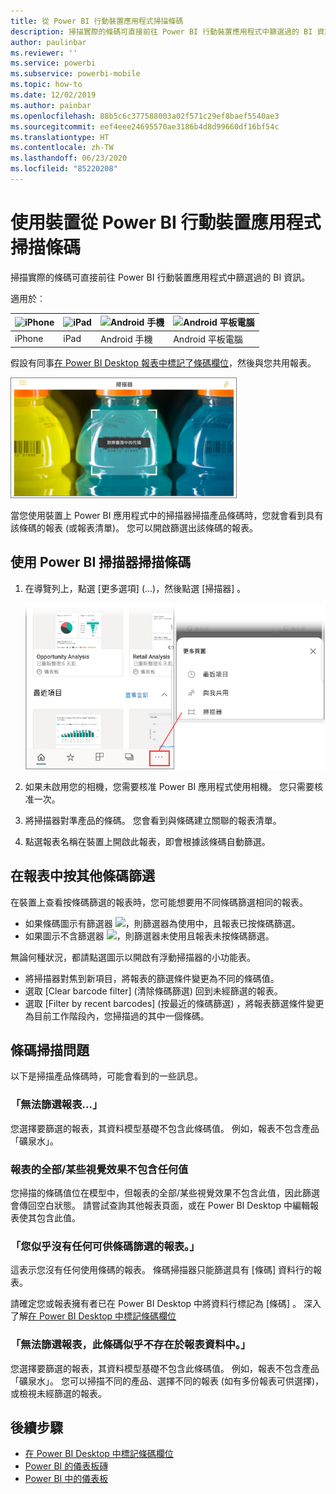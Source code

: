 ```yaml
---
title: 從 Power BI 行動裝置應用程式掃描條碼
description: 掃描實際的條碼可直接前往 Power BI 行動裝置應用程式中篩選過的 BI 資訊。
author: paulinbar
ms.reviewer: ''
ms.service: powerbi
ms.subservice: powerbi-mobile
ms.topic: how-to
ms.date: 12/02/2019
ms.author: painbar
ms.openlocfilehash: 88b5c6c377588003a02f571c29ef8baef5540ae3
ms.sourcegitcommit: eef4eee24695570ae3186b4d8d99660df16bf54c
ms.translationtype: HT
ms.contentlocale: zh-TW
ms.lasthandoff: 06/23/2020
ms.locfileid: "85220208"
---
```

# <a name="scan-a-barcode-with-your-device-from-the-power-bi-mobile-app"></a>使用裝置從 Power BI 行動裝置應用程式掃描條碼
掃描實際的條碼可直接前往 Power BI 行動裝置應用程式中篩選過的 BI 資訊。


適用於︰

| ![iPhone](./media/mobile-apps-qr-code/ios-logo-40-px.png) | ![iPad](./media/mobile-apps-qr-code/ios-logo-40-px.png) | ![Android 手機](././media/mobile-apps-qr-code/android-logo-40-px.png) | ![Android 平板電腦](././media/mobile-apps-qr-code/android-logo-40-px.png) |
|:--- |:--- |:--- |:--- |
|iPhone |iPad |Android 手機 |Android 平板電腦 |

假設有同事[在 Power BI Desktop 報表中標記了條碼欄位](../../transform-model/desktop-mobile-barcodes.md)，然後與您共用報表。 

![](media/mobile-apps-scan-barcode-iphone/power-bi-barcode-scanner.png)

當您使用裝置上 Power BI 應用程式中的掃描器掃描產品條碼時，您就會看到具有該條碼的報表 (或報表清單)。 您可以開啟篩選出該條碼的報表。

## <a name="scan-a-barcode-with-the-power-bi-scanner"></a>使用 Power BI 掃描器掃描條碼
1. 在導覽列上，點選 [更多選項]  (...)，然後點選 [掃描器]  。

    ![](media/mobile-apps-scan-barcode-iphone/power-bi-scanner.png)

2. 如果未啟用您的相機，您需要核准 Power BI 應用程式使用相機。 您只需要核准一次。 
4. 將掃描器對準產品的條碼。 您會看到與條碼建立關聯的報表清單。
5. 點選報表名稱在裝置上開啟此報表，即會根據該條碼自動篩選。

## <a name="filter-by-other-barcodes-while-in-a-report"></a>在報表中按其他條碼篩選
在裝置上查看按條碼篩選的報表時，您可能想要用不同條碼篩選相同的報表。

* 如果條碼圖示有篩選器 ![](media/mobile-apps-scan-barcode-iphone/power-bi-barcode-filtered-icon-black.png)，則篩選器為使用中，且報表已按條碼篩選。 
* 如果圖示不含篩選器 ![](media/mobile-apps-scan-barcode-iphone/power-bi-barcode-unfiltered-icon.png)，則篩選器未使用且報表未按條碼篩選。 

無論何種狀況，都請點選圖示以開啟有浮動掃描器的小功能表。

* 將掃描器對焦到新項目，將報表的篩選條件變更為不同的條碼值。 
* 選取 \[Clear barcode filter] \(清除條碼篩選)  回到未經篩選的報表。
* 選取 \[Filter by recent barcodes] \(按最近的條碼篩選)  ，將報表篩選條件變更為目前工作階段內，您掃描過的其中一個條碼。

## <a name="issues-with-scanning-a-barcode"></a>條碼掃描問題
以下是掃描產品條碼時，可能會看到的一些訊息。

### <a name="couldnt-filter-report"></a>「無法篩選報表...」
您選擇要篩選的報表，其資料模型基礎不包含此條碼值。 例如，報表不包含產品「礦泉水」。  

### <a name="allsome-of-the-visuals-in-the-report-dont-contain-any-value"></a>報表的全部/某些視覺效果不包含任何值
您掃描的條碼值位在模型中，但報表的全部/某些視覺效果不包含此值，因此篩選會傳回空白狀態。 請嘗試查詢其他報表頁面，或在 Power BI Desktop 中編輯報表使其包含此值。 

### <a name="looks-like-you-dont-have-any-reports-that-can-be-filtered-by-barcodes"></a>「您似乎沒有任何可供條碼篩選的報表。」
這表示您沒有任何使用條碼的報表。 條碼掃描器只能篩選具有 [條碼]  資料行的報表。  

請確定您或報表擁有者已在 Power BI Desktop 中將資料行標記為 [條碼]  。 深入了解[在 Power BI Desktop 中標記條碼欄位](../../transform-model/desktop-mobile-barcodes.md)

### <a name="couldnt-filter-report---looks-like-this-barcode-doesnt-exist-in-the-report-data"></a>「無法篩選報表，此條碼似乎不存在於報表資料中。」
您選擇要篩選的報表，其資料模型基礎不包含此條碼值。 例如，報表不包含產品「礦泉水」。 您可以掃描不同的產品、選擇不同的報表 (如有多份報表可供選擇)，或檢視未經篩選的報表。 

## <a name="next-steps"></a>後續步驟
* [在 Power BI Desktop 中標記條碼欄位](../../transform-model/desktop-mobile-barcodes.md)
* [Power BI 的儀表板磚](../end-user-tiles.md)
* [Power BI 中的儀表板](../end-user-dashboards.md)
